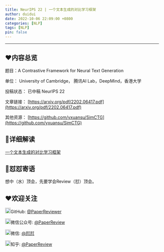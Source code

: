 ```yaml
---
title: NeurIPS 22 | 一个文本生成的对比学习框架
author: duidui
date: 2022-10-06 22:09:00 +0800
categories: [NLP]
tags: [NLP]
pin: false
---
```


---

## ❤️内容总览

题目：A Contrastive Framework for Neural Text Generation

单位：
University of Cambridge， 腾讯AI Lab，DeepMind，香港大学

投稿状态：
已中稿 NeurIPS 22

文章链接：
[https://arxiv.org/pdf/2202.06417.pdf](https://arxiv.org/pdf/2202.06417.pdf)

其他资源：
[https://github.com/yxuansu/SimCTG](https://github.com/yxuansu/SimCTG)

## 💯详细解读

[一个文本生成的对比学习框架](https://mp.weixin.qq.com/s/9XvoRxY0U70nWf_umiEYEw)


## 🌈怼怼寄语

想中（水）顶会，先要学会Review（怼）顶会。

## ❤欢迎关注
<img src="https://s3.bmp.ovh/imgs/2022/09/30/ba20907fb6c0f184.png" alt="GitHub"  width="18px" height="18px" />GitHub: [@PaperReviewer](https://github.com/PaperReviewer/PaperReviewer.github.io)

<img src="https://s3.bmp.ovh/imgs/2022/09/30/a406c07d4b5b1c72.png" alt="微信公众号"  width="18px" height="18px" />微信公众号: [@PaperReview](https://camo.githubusercontent.com/076ac5918dc3e11815cb1f636950af3ab51e1deca566fce0105bb73951cd251e/68747470733a2f2f73332e626d702e6f76682f696d67732f323032322f31302f30342f633631306565386232363065633838632e6a706567)

<img src="https://tva1.sinaimg.cn/large/008i3skNly1gxlhtmg11mj305k05k746.jpg" alt="微信"  width="18px" height="18px" />微信: [@怼怼](https://camo.githubusercontent.com/fb4451bbbe17f1dabe6d704db200bb0ac1a76412a416c79fa564b51b38261f64/68747470733a2f2f73332e626d702e6f76682f696d67732f323032322f31302f30342f373462363633313538613739626264352e6a706567)

<img src="https://s3.bmp.ovh/imgs/2022/10/01/45453eef71d2016b.png" alt="知乎"  width="18px" height="18px" />知乎: [@PaperReview](https://www.zhihu.com/people/zanbo-93-22)
